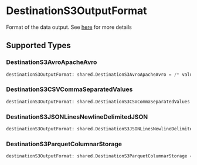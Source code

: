 # DestinationS3OutputFormat

Format of the data output. See <a href="https://docs.airbyte.com/integrations/destinations/s3/#supported-output-schema">here</a> for more details


## Supported Types

### DestinationS3AvroApacheAvro

```python
destinationS3OutputFormat: shared.DestinationS3AvroApacheAvro = /* values here */
```

### DestinationS3CSVCommaSeparatedValues

```python
destinationS3OutputFormat: shared.DestinationS3CSVCommaSeparatedValues = /* values here */
```

### DestinationS3JSONLinesNewlineDelimitedJSON

```python
destinationS3OutputFormat: shared.DestinationS3JSONLinesNewlineDelimitedJSON = /* values here */
```

### DestinationS3ParquetColumnarStorage

```python
destinationS3OutputFormat: shared.DestinationS3ParquetColumnarStorage = /* values here */
```

